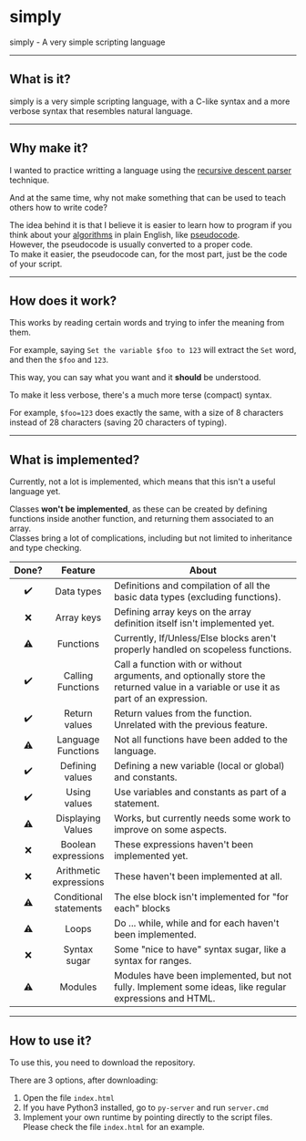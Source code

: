 # simply
simply - A very simple scripting language

---

## What is it?

simply is a very simple scripting language, with a C-like syntax and a more verbose syntax that resembles natural language.

---

## Why make it?

I wanted to practice writting a language using the [recursive descent parser](https://en.wikipedia.org/wiki/Recursive_descent_parser) technique.

And at the same time, why not make something that can be used to teach others how to write code?

The idea behind it is that I believe it is easier to learn how to program if you think about your [algorithms](https://en.wikipedia.org/wiki/Algorithm) in plain English, like [pseudocode](https://en.wikipedia.org/wiki/Pseudocode).<br>
However, the pseudocode is usually converted to a proper code.<br>
To make it easier, the pseudocode can, for the most part, just be the code of your script.

---

## How does it work?

This works by reading certain words and trying to infer the meaning from them.

For example, saying `Set the variable $foo to 123` will extract the `Set` word, and then the `$foo` and `123`.

This way, you can say what you want and it **should** be understood.

To make it less verbose, there's a much more terse (compact) syntax.

For example, `$foo=123` does exactly the same, with a size of 8 characters instead of 28 characters (saving 20 characters of typing).

---

## What is implemented?

Currently, not a lot is implemented, which means that this isn't a useful language yet.

Classes **won't be implemented**, as these can be created by defining functions inside another function, and returning them associated to an array.<br>
Classes bring a lot of complications, including but not limited to inheritance and type checking.


| Done? |           Feature          | About                                                                                                                                |
|:-----:|:--------------------------:|--------------------------------------------------------------------------------------------------------------------------------------|
|   ✔️   |         Data types         | Definitions and compilation of all the basic data types (excluding functions).                                                       |
|   ❌   |         Array keys         | Defining array keys on the array definition itself isn't implemented yet.                                                            |
|   ⚠️   |          Functions         | Currently, If/Unless/Else blocks aren't properly handled on scopeless functions.                                                     |
|   ✔️   |    Calling<br> Functions   | Call a function with or without arguments, and optionally store the returned value in a variable or use it as part of an expression. |
|   ✔️   |        Return values       | Return values from the function. Unrelated with the previous feature.                                                                |
|   ⚠️   |   Language<br> Functions   | Not all functions have been added to the language.                                                                                   |
|   ✔️   |     Defining<br> values    | Defining a new variable (local or global) and constants.                                                                             |
|   ✔️   |        Using values        | Use variables and constants as part of a statement.                                                                                  |
|   ⚠️   |    Displaying<br> Values   | Works, but currently needs some work to improve on some aspects.                                                                     |
|   ❌   |   Boolean<br> expressions  | These expressions haven't been implemented yet.                                                                                      |
|   ❌   | Arithmetic<br> expressions | These haven't been implemented at all.                                                                                               |
|   ⚠️   | Conditional<br> statements | The else block isn't implemented for "for each" blocks                                                                                    |
|   ⚠️   |            Loops           | Do ... while, while and for each haven't been implemented.                                                                          |
|   ❌   |        Syntax sugar        | Some "nice to have" syntax sugar, like a syntax for ranges.                                                                          |
|   ⚠️   |           Modules          | Modules have been implemented, but not fully. Implement some ideas, like regular expressions and HTML.                               |

---

## How to use it?

To use this, you need to download the repository.

There are 3 options, after downloading:
 1. Open the file `index.html`
 2. If you have Python3 installed, go to `py-server` and run `server.cmd`
 3. Implement your own runtime by pointing directly to the script files.<br>
   Please check the file `index.html` for an example.
